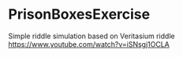 # PrisonBoxesExercise
 Simple riddle simulation based on Veritasium riddle
https://www.youtube.com/watch?v=iSNsgj1OCLA
